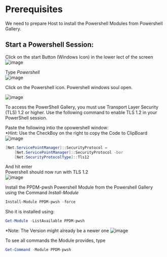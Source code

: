 # Prerequisites


We need to prepare Host to install the Powershell Modules from Powershell Gallery.
## Start a Powershell Session:
Click on the start Button (Windows Icon) in the lower lect of the screen  
![image](https://github.com/dell-democenter/dell-democenter.github.io/assets/8255007/af061171-7837-4325-938e-17874a5a9ad7)

Type *Powershell*  
![image](https://github.com/dell-democenter/dell-democenter.github.io/assets/8255007/af11bd07-7294-4b30-8a4e-dba1717bbd51)

Click on the Powershell icon.
Powershell windows soul open.  

![image](https://github.com/dell-democenter/dell-democenter.github.io/assets/8255007/5746bdca-92c4-4dd0-bc23-5a76f0fa2b4e)

To access the PowerShell Gallery, you must use Transport Layer Security (TLS) 1.2 or higher. Use the following command to enable TLS 1.2 in your PowerShell session.  

Paste the following intio the opowershell window:  
*Hint: Use the CheckBoy on the right to copy the Code to ClipBoard  
![image](https://github.com/dell-democenter/dell-democenter.github.io/assets/8255007/d7f97659-2a81-41d1-b69b-f60ac28df222)

```Powershell
[Net.ServicePointManager]::SecurityProtocol =
    [Net.ServicePointManager]::SecurityProtocol -bor
    [Net.SecurityProtocolType]::Tls12
```
And hit enter  
Powershell should now run with TLS 1.2   
![image](https://github.com/dell-democenter/dell-democenter.github.io/assets/8255007/cf012473-bd0b-4909-8a34-9efd5dbdf949)

Install the PPDM-pwsh Powershell Module from the Powershell Gallery using the Command *Install-Module*   
```Powershell
Install-Module PPDM-pwsh -force
```

Sho it is installed using:
```Powershell
Get-Module -ListAvailable PPDM-pwsh
```
*Note: The Version might already be a newer one
![image](https://github.com/dell-democenter/dell-democenter.github.io/assets/8255007/28b26ce5-2dad-4061-9c48-f988f241319e)

To see all commands the Module provides, type 
```Powershell
Get-Command -Module PPDM-pwsh
```
